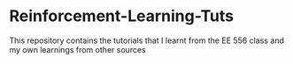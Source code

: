 # Reinforcement-Learning-Tuts

This repository contains the tutorials that I learnt from the EE 556 class and my own learnings from other sources
